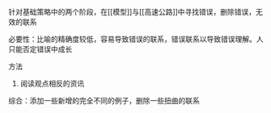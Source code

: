 针对基础策略中的两个阶段，在[[模型]]与[[高速公路]]中寻找错误，删除错误，无效的联系

必要性：比喻的精确度较低，容易导致错误的联系，错误联系以导致错误理解。人只能否定错误中成长

方法
1. 阅读观点相反的资讯

综合：添加一些新增的完全不同的例子，删除一些扭曲的联系
